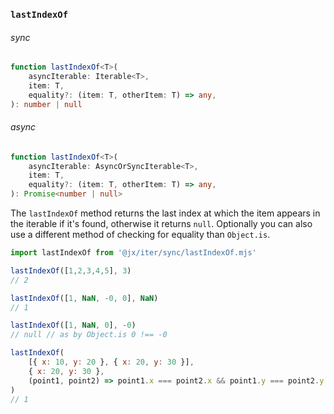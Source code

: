 ### `lastIndexOf`

###### sync

```ts
function lastIndexOf<T>(
    asyncIterable: Iterable<T>,
    item: T,
    equality?: (item: T, otherItem: T) => any, 
): number | null

```

###### async

```ts
function lastIndexOf<T>(
    asyncIterable: AsyncOrSyncIterable<T>,
    item: T,
    equality?: (item: T, otherItem: T) => any, 
): Promise<number | null>
```

The `lastIndexOf` method returns the last index at which the item appears in the iterable if it's found, otherwise it returns `null`.
Optionally you can also use a different method of checking for equality than `Object.is`.

```js
import lastIndexOf from '@jx/iter/sync/lastIndexOf.mjs'

lastIndexOf([1,2,3,4,5], 3)
// 2

lastIndexOf([1, NaN, -0, 0], NaN)
// 1

lastIndexOf([1, NaN, 0], -0)
// null // as by Object.is 0 !== -0

lastIndexOf(
    [{ x: 10, y: 20 }, { x: 20, y: 30 }],
    { x: 20, y: 30 },
    (point1, point2) => point1.x === point2.x && point1.y === point2.y
)
// 1
```
